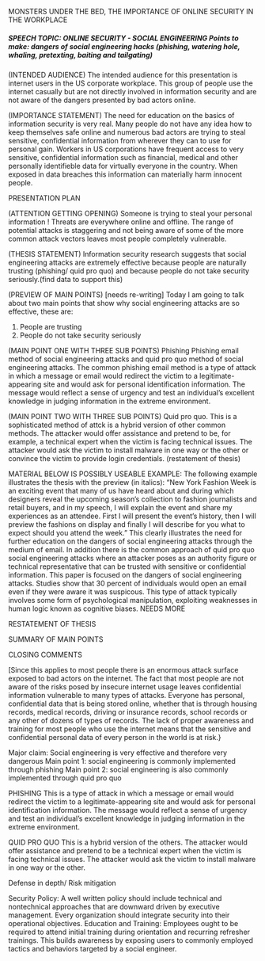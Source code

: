 MONSTERS UNDER THE BED, THE IMPORTANCE OF ONLINE SECURITY IN THE WORKPLACE
##### SPEECH TOPIC: ONLINE SECURITY - SOCIAL ENGINEERING Points to make: dangers of social engineering hacks (phishing, watering hole, whaling, pretexting, baiting and tailgating)

(INTENDED AUDIENCE)
The intended audience for this presentation is internet users in the US corporate workplace. This group of people use the internet casually but are not directly involved in information security and are not aware of the dangers presented by bad actors online. 

(IMPORTANCE STATEMENT)
The need for education on the basics of information security is very real. Many people do not have any idea how to keep themselves safe online and numerous bad actors are trying to steal sensitive, confidential information from wherever they can to use for personal gain. 
Workers in US corporations have frequent access to very sensitive, confidential information such as financial, medical and other personally identifieble data for virtually everyone in the country. When exposed in data breaches this information can materially harm innocent people. 

PRESENTATION PLAN

(ATTENTION GETTING OPENING)
Someone is trying to steal your personal information ! Threats are everywhere online and offline. The range of potential attacks is staggering and not being aware of some of the more common attack vectors leaves most people completely vulnerable. 

(THESIS STATEMENT)
Information security research suggests that social engineering attacks are extremely effective because people are naturally trusting (phishing/ quid pro quo) and because people do not take security seriously.(find data to support this)

(PREVIEW OF MAIN POINTS) [needs re-writing]
Today I am going to talk about two main points that show why social engineering attacks are so effective, these are:
1. People are trusting
2. People do not take security seriously


(MAIN POINT ONE WITH THREE SUB POINTS)
Phishing
Phishing email method of social engineering attacks and quid pro quo method of social engineering attacks.
The common phishing email method is a type of attack in which a message or email would redirect the victim to a legitimate-appearing site and would ask for personal identification information.
The message would reflect a sense of urgency and test an individual’s excellent knowledge in judging information in the extreme environment.

(MAIN POINT TWO WITH THREE SUB POINTS)
Quid pro quo.
This is a sophisticated method of attck is a hybrid version of other common methods. The attacker would offer assistance and pretend to be, for example, a technical expert when the victim is facing technical issues. The attacker would ask the victim to install malware in one way or the other or convince the victim to provide login credentials.
(restatement of thesis)


MATERIAL BELOW IS POSSIBLY USEABLE
EXAMPLE: The following example illustrates the thesis with the preview (in italics): “New York Fashion Week is an exciting event that many of us have heard about and during which designers reveal the upcoming season’s collection to fashion journalists and retail buyers, and in my speech, I will explain the event and share my experiences as an attendee. First I will present the event’s history, then I will preview the fashions on display and finally I will describe for you what to expect should you attend the week.”
This clearly illustrates the need for further education on the dangers of social engineering attacks through the medium of email. In addition there is the common approach of quid pro quo social engineering attacks where an attacker poses as an authority figure or technical representative that can be trusted with sensitive or confidential information.
This paper is focused on the dangers of social engineering attacks. Studies show that 30 percent of individuals would open an email even if they were aware it was suspicous. This type of attack typically involves some form of psychological manipulation, exploiting weaknesses in human logic known as cognitive biases. NEEDS MORE

RESTATEMENT OF THESIS

SUMMARY OF MAIN POINTS

CLOSING COMMENTS

[Since this applies to most people there is an enormous attack surface exposed to bad actors on the internet. The fact that most people are not aware of the risks posed by insecure internet usage leaves confidential information vulnerable to many types of attacks. Everyone has personal, confidential data that is being stored online, whether that is through housing records, medical records, driving or insurance records, school records or any other of dozens of types of records. The lack of proper awareness and training for most people who use the internet means that the sensitive and confidential personal data of every person in the world is at risk.}     



Major claim: Social engineering is very effective and therefore very dangerous
Main point 1: social engineering is commonly implemented through phishing 
Main point 2: social engineering is also commonly implemented through quid pro quo 


PHISHING
This is a type of attack in which a message or email would redirect the victim to a legitimate-appearing site and would ask for personal identification information.
The message would reflect a sense of urgency and test an individual’s excellent knowledge in judging information in the extreme environment.


QUID PRO QUO
This is a hybrid version of the others. The attacker would offer assistance and pretend to be a technical expert when the victim is facing technical issues. The attacker would ask the victim to install malware in one way or the other.


Defense in depth/ Risk mitigation

Security Policy: A well written policy should
include technical and nontechnical approaches that
are downward driven by executive management.
Every organization should integrate security into
their operational objectives.
Education and Training: Employees ought to be
required to attend initial training during orientation
and recurring refresher trainings.
This builds
awareness by exposing users to commonly employed
tactics and behaviors targeted by a social engineer.
